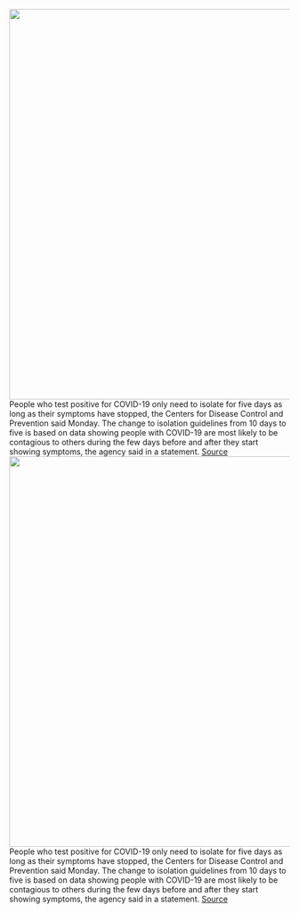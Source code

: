 <img src='https://cdn.vox-cdn.com/thumbor/M5jtf_lV3a6kJ-nzZQO97rcGiag=/0x0:3000x1969/1200x800/filters:focal(1260x745:1740x1225)/cdn.vox-cdn.com/uploads/chorus_image/image/70321542/1237390695.0.jpg' width='700px' /><br/>
People who test positive for COVID-19 only need to isolate for five days as long as their symptoms have stopped, the Centers for Disease Control and Prevention said Monday. The change to isolation guidelines from 10 days to five is based on data showing people with COVID-19 are most likely to be contagious to others during the few days before and after they start showing symptoms, the agency said in a statement.
<a href='https://www.theverge.com/2021/12/27/22856114/cdc-covid-isolation-guidelines-shortened-omicron'> Source <a/><img src='https://cdn.vox-cdn.com/thumbor/M5jtf_lV3a6kJ-nzZQO97rcGiag=/0x0:3000x1969/1200x800/filters:focal(1260x745:1740x1225)/cdn.vox-cdn.com/uploads/chorus_image/image/70321542/1237390695.0.jpg' width='700px' /><br/>
People who test positive for COVID-19 only need to isolate for five days as long as their symptoms have stopped, the Centers for Disease Control and Prevention said Monday. The change to isolation guidelines from 10 days to five is based on data showing people with COVID-19 are most likely to be contagious to others during the few days before and after they start showing symptoms, the agency said in a statement.
<a href='https://www.theverge.com/2021/12/27/22856114/cdc-covid-isolation-guidelines-shortened-omicron'> Source <a/>